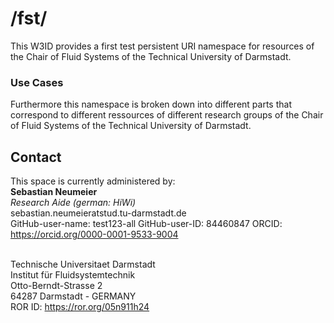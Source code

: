 # /fst/
This W3ID provides a first test persistent URI namespace for resources of the Chair of Fluid Systems of the Technical University of Darmstadt.

### Use Cases
Furthermore this namespace is broken down into different parts that correspond to different ressources of different research groups of the Chair of Fluid Systems of the Technical University of Darmstadt.

## Contact
This space is currently administered by: <br>
**Sebastian Neumeier** <br>
*Research Aide (german: HiWi)* <br>
sebastian.neumeieratstud.tu-darmstadt.de <br>
GitHub-user-name: test123-all GitHub-user-ID: 84460847 ORCID: https://orcid.org/0000-0001-9533-9004 <br>
<br>

Technische Universitaet Darmstadt <br>
Institut für Fluidsystemtechnik <br>
Otto-Berndt-Strasse 2 <br>
64287 Darmstadt - GERMANY <br>
ROR ID: https://ror.org/05n911h24 <br>
